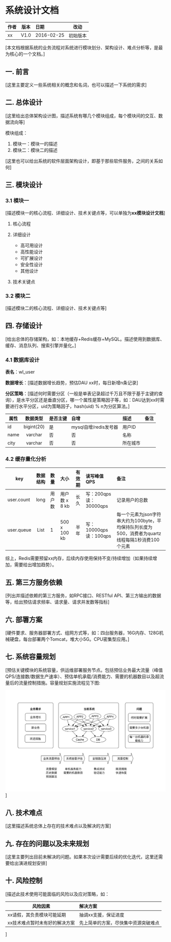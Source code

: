 # 系统设计文档

| 作者 | 版本 |  日期 | 改动
|----|:----:|:-----|-----
| xx | V1.0 | 2016-02-25 | 初始版本

[本文档根据系统的业务流程对系统进行模块划分、架构设计、难点分析等，是最为核心的一个文档。]

## 一. 前言

[这里主要定义一些系统相关的概念和名词，也可以描述一下系统的需求]

## 二. 总体设计

[这里给出总体架构设计图，描述系统有哪几个模块组成，每个模块间的交互、数据流向等]

模块组成：

1. 模块一：模块一的描述
2. 模块二：模块二的描述

[这里也可以给出系统的软件层面架构设计，即基于那些软件服务，之间的关系如何]

## 三. 模块设计

### 3.1 模块一

[描述模块一的核心流程、详细设计、技术关键点等，可以单独为**xx模块设计文档**]

1. 核心流程

1. 详细设计

	- 高可用设计
	- 高性能设计
	- 可扩展设计
	- 安全性设计
	- 其他设计

1. 技术关键点

### 3.2 模块二

[描述模块二的核心流程、详细设计、技术关键点等]

## 四. 存储设计

[给出总体的存储架构，如：本地缓存+Redis缓存+MySQL。描述使用到数据库、缓存、消息队列、搜索引擎并量化。]

### 4.1 数据库设计

**表名**：wl_user

**数据增长**：[描述数据增长趋势，预估DAU xx时，每日新增n条记录]

**分区策略**：[描述何时需要分区（一般是单表记录超过千万且不限于基于主键的查询），是水平分区还是垂直分区，哪一个属性是策略因子等，如：DAU达到xx时需要进行水平分区，uid为策略因子，hash(uid) % n为分区算法。]

| 属性 | 数据类型 |  是否主键| 自增 | 描述 | 备注
|----|:----:|:----- |:---- |:---- | :----
| id | bigint(20) | 是 | mysql自增/redis发号器 | 用户ID
| name | varchar | 否 | 否|名称
| city | varchar | 否 | 否| 所在城市

### 4.2 缓存量化分析

| key | 数据结构 |  数量 | 大小 | 有效期 | 读写峰值QPS | 备注
|----|:----:|:----- |:---- |:---- | :---- | :----
| user.count | long | 用户数 |  用户数 x 8 kb | 长久 | 写：200qps 读：30000qps | 记录用户的总数
| user.queue| List | 1 | 500 x 100 kb | 半年 | 写：10000qps 读：100qps | 每一个元素为json字符串大约为100byte，平均保持队列长度为500，消费者为quartz线程每隔1秒消费100个元素| 
	
综上，Redis需要预留xx内存，后续内存使用保持不变/持续增加（如果持续增加，需要给出增加趋势）。

## 五. 第三方服务依赖

[列出并描述依赖的第三方服务，如RPC接口、RESTful API、第三方输出的数据等，给出预估请求频率、请求量、请求并发数等指标]

## 六. 部署方案

[硬件要求、服务器部署方式、组网方式等，如：四台服务器，16G内存、128G机械硬盘，每台部署两个Tomcat，堆大小5G。CPU密集型应用。]

## 七. 系统容量规划
 
[预估关键模块的系统容量，供运维部署服务节点。包括预估业务最大流量（峰值QPS/连接数/数据生产速率）、预估单机承载/消费能力、需要的机器数目以及超流量后的流量控制措施。容量规划实施流程见下图:

![](../images/capacity-plan.png)]

## 八. 技术难点

[这里描述系统总体上存在的技术难点以及解决的方案]

## 九. 存在的问题以及未来规划

[这里主要列出目前未解决的问题。如果本次设计需要后续的优化迭代，这里还需要给出演进规划安排]
 
## 十. 风险控制

[描述此技术使用可能面临的风险以及应对策略，如：

| 风险因素 | 解决方案
|----|:----
| xx请假，其负责模块可能延期 | 抽调xx支援，保证进度
| xx技术难点暂时未有好的解决方案 | 先上简单的方案，尽快集中资源突破难点
]